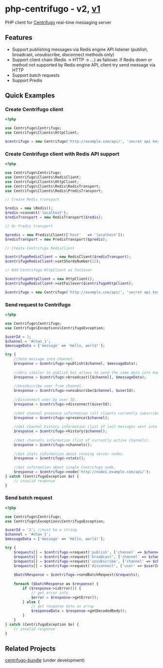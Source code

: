 # php-centrifugo - v2, [v1](https://github.com/oleh-ozimok/php-centrifugo/tree/v1.0)

PHP client for [Centrifugo](https://github.com/centrifugal/centrifugo) real-time messaging server

## Features

* Support publishing messages via Redis engine API listener (publish, broadcast, unsubscribe, disconnect methods only)
* Support client chain (Redis -> HTTP -> ...) as failover. If Redis down or method not supported by Redis engine API, client try send message via HTTP
* Support batch requests
* Support Predis

## Quick Examples

### Create Centrifugo client

```php
<?php

use Centrifugo\Centrifugo;
use Centrifugo\Clients\HttpClient;

$centrifugo = new Centrifugo('http://example.com/api/', 'secret api key', new HttpClient());
```

### Create Centrifugo client with Redis API support

```php
<?php

use Centrifugo\Centrifugo;
use Centrifugo\Clients\RedisClient;
use Centrifugo\Clients\HttpClient;
use Centrifugo\Clients\Redis\RedisTransport;
use Centrifugo\Clients\Redis\PredisTransport;

// Create Redis transport

$redis = new \Redis();
$redis->connect('localhost');
$redisTransport = new RedisTransport($redis);

// Or Predis transport

$predis = new Predis\Client(['host'   => 'localhost']);
$redisTransport = new PredisTransport($predis);

// Create Centrifugo RedisClient

$centrifugoRedisClient = new RedisClient($redisTransport);
$centrifugoRedisClient->setShardsNumber(12);

// Add Centrifugo HttpClient as failover

$centrifugoHttpClient = new HttpClient();
$centrifugoRedisClient->setFailover($centrifugoHttpClient);

$centrifugo = new Centrifugo('http://example.com/api/', 'secret api key', $centrifugoRedisClient);
```
### Send request to Centrifugo

```php
<?php

use Centrifugo\Centrifugo;
use Centrifugo\Exceptions\CentrifugoException;

$userId = 1;
$channel = '#chan_1';
$messageData = ['message' => 'Hello, world!'];

try {
    //Send message into channel.
    $response = $centrifugo->publish($channel, $messageData);
    
    //Very similar to publish but allows to send the same data into many channels.
    $response = $centrifugo->broadcast([$channel], $messageData);
    
    //Unsubscribe user from channel.
    $response = $centrifugo->unsubscribe($channel, $userId);
    
    //Disconnect user by user ID.
    $response = $centrifugo->disconnect($userId);
    
    //Get channel presence information (all clients currently subscribed on this channel).
    $response = $centrifugo->presence($channel);
    
    //Get channel history information (list of last messages sent into channel).
    $response = $centrifugo->history($channel);
    
    //Get channels information (list of currently active channels).
    $response = $centrifugo->channels();
    
    //Get stats information about running server nodes.
    $response = $centrifugo->stats();
    
    //Get information about single Centrifugo node.
    $response = $centrifugo->node('http://node1.example.com/api/');
} catch (CentrifugoException $e) {
    // invalid response
}
```

### Send batch request

```php
<?php

use Centrifugo\Centrifugo;
use Centrifugo\Exceptions\CentrifugoException;

$userId = '1'; //must be a string
$channel = '#chan_1';
$messageData = ['message' => 'Hello, world!'];

try {
    $requests[] = $centrifugo->request('publish', ['channel' => $channel, 'data' => $messageData]);
    $requests[] = $centrifugo->request('broadcast', ['channel' => $channel, 'data' => $messageData]);
    $requests[] = $centrifugo->request('unsubscribe', ['channel' => $channel, 'user' => $userId]);
    $requests[] = $centrifugo->request('disconnect', ['user' => $userId]);
    
    $batchResponse = $centrifugo->sendBatchRequest($requests);
    
    foreach ($batchResponse as $response) {
        if ($response->isError()) {
            // get error info
            $error = $response->getError();
        } else {
            // get response data as array
            $responseData = $response->getDecodedBody();
        }
    }
} catch (CentrifugoException $e) {
    // invalid response
}
```

## Related Projects
[centrifugo-bundle](https://github.com/kismia/centrifugo-bundle) (under development)
